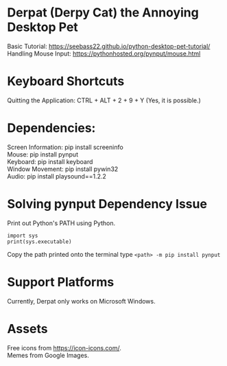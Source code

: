 # Derpat (Derpy Cat) the Annoying Desktop Pet
Basic Tutorial: https://seebass22.github.io/python-desktop-pet-tutorial/  
Handling Mouse Input: https://pythonhosted.org/pynput/mouse.html  

# Keyboard Shortcuts
Quitting the Application: CTRL + ALT + 2 + 9 + Y (Yes, it is possible.)  

# Dependencies:
Screen Information: pip install screeninfo  
Mouse: pip install pynput  
Keyboard: pip install keyboard  
Window Movement: pip install pywin32  
Audio: pip install playsound==1.2.2

# Solving pynput Dependency Issue
Print out Python's PATH using Python.  
```
import sys
print(sys.executable)
```
Copy the path printed onto the terminal type `<path> -m pip install pynput`  

# Support Platforms
Currently, Derpat only works on Microsoft Windows.  

# Assets
Free icons from https://icon-icons.com/.  
Memes from Google Images.  